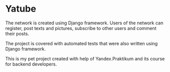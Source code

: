 # Yatube

The network is created using Django framework. Users of the network can register, post texts and pictures, subscribe to other  users and comment their posts.

The project is covered with automated tests that were also written using Django framework.

This is my pet project created with help of Yandex.Praktikum and its course for backend developers.
